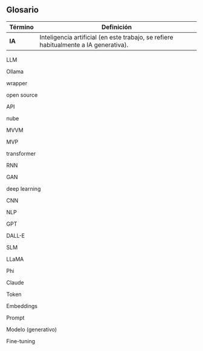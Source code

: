 ## Glosario

| **Término** | **Definición** |
| --- | --- |
| **IA** | Inteligencia artificial (en este trabajo, se refiere habitualmente a IA generativa). |

LLM

Ollama

wrapper

open source

API

nube

MVVM

MVP

transformer

RNN

GAN

deep learning

CNN

NLP

GPT

DALL-E

SLM

LLaMA

Phi

Claude

Token

Embeddings

Prompt

Modelo (generativo)

Fine-tuning
